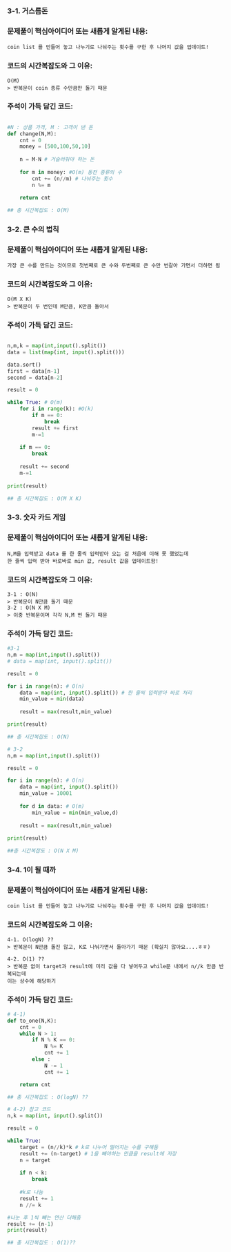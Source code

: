 ### 3-1. 거스름돈

### 문제풀이 핵심아이디어 또는 새롭게 알게된 내용: 
    coin list 를 만들어 놓고 나누기로 나눠주는 횟수를 구한 후 나머지 값을 업데이트!
            
### 코드의 시간복잡도와 그 이유:    
    O(M)    
    > 반복문이 coin 종류 수만큼만 돌기 때문
   
    
    
### 주석이 가득 담긴 코드:
```python

#N : 상품 가격, M : 고객이 낸 돈
def change(N,M):
    cnt = 0
    money = [500,100,50,10]
    
    n = M-N # 거슬러줘야 하는 돈
    
    for m in money: #O(m) 동전 종류의 수
        cnt += (n//m) # 나눠주는 횟수
        n %= m
    
    return cnt 

## 총 시간복잡도 : O(M)

```

### 3-2. 큰 수의 법칙

### 문제풀이 핵심아이디어 또는 새롭게 알게된 내용: 
    가장 큰 수를 만드는 것이므로 첫번째로 큰 수와 두번째로 큰 수만 번갈아 가면서 더하면 됨
            
### 코드의 시간복잡도와 그 이유:    
    O(M X K)   
    > 반복문이 두 번인데 M만큼, K만큼 돌아서
   
    
    
### 주석이 가득 담긴 코드:
```python

n,m,k = map(int,input().split())
data = list(map(int, input().split()))

data.sort()
first = data[n-1]
second = data[n-2]

result = 0

while True: # O(m)
    for i in range(k): #O(k)
        if m == 0:
            break
        result += first
        m-=1
        
    if m == 0:
        break
    
    result += second
    m-=1
    
print(result)

## 총 시간복잡도 : O(M X K)

```

### 3-3. 숫자 카드 게임

### 문제풀이 핵심아이디어 또는 새롭게 알게된 내용: 
    N,M을 입력받고 data 를 한 줄씩 입력받아 오는 걸 처음에 이해 못 했었는데 
    한 줄씩 입력 받아 바로바로 min 값, result 값을 업데이트함!
            
### 코드의 시간복잡도와 그 이유:    
    3-1 : O(N)
    > 반복문이 N만큼 돌기 때문
    3-2 : O(N X M)
    > 이중 반복문이며 각각 N,M 번 돌기 때문
   
    
    
### 주석이 가득 담긴 코드:
```python
#3-1
n,m = map(int,input().split())
# data = map(int, input().split())

result = 0

for i in range(n): # O(n)
    data = map(int, input().split()) # 한 줄씩 입력받아 바로 처리
    min_value = min(data)
    
    result = max(result,min_value)

print(result)

## 총 시간복잡도 : O(N)

```

```python
# 3-2
n,m = map(int,input().split())

result = 0

for i in range(n): # O(n)
    data = map(int, input().split()) 
    min_value = 10001
    
    for d in data: # O(m)
        min_value = min(min_value,d)
    
    result = max(result,min_value)
    
print(result)

##총 시간복잡도 : O(N X M)

```

### 3-4. 1이 될 때까

### 문제풀이 핵심아이디어 또는 새롭게 알게된 내용: 
    coin list 를 만들어 놓고 나누기로 나눠주는 횟수를 구한 후 나머지 값을 업데이트!
            
### 코드의 시간복잡도와 그 이유:    
    4-1. O(logN) ??
    > 반복문이 N만큼 돌진 않고, K로 나눠가면서 돌아가기 때문 (확실치 않아요....ㅎㅎ)
    
    4-2. O(1) ??
    > 반복문 없이 target과 result에 미리 값을 다 넣어두고 while문 내에서 n//k 만큼 반복되는데 
    이는 상수에 해당하기 
   
    
    
### 주석이 가득 담긴 코드:
```python
# 4-1)
def to_one(N,K):
    cnt = 0
    while N > 1:
        if N % K == 0: 
            N %= K
            cnt += 1
        else :
            N -= 1
            cnt += 1

    return cnt

## 총 시간복잡도 : O(logN) ??

```

```python
# 4-2) 참고 코드
n,k = map(int, input().split())

result = 0

while True:
    target = (n//k)*k # k로 나누어 떨어지는 수를 구해둠
    result += (n-target) # 1을 빼야하는 만큼을 result에 저장
    n = target
    
    if n < k:
        break
    
    #k로 나눔
    result += 1
    n //= k

#나눈 후 1씩 빼는 연산 더해줌
result += (n-1)
print(result)

## 총 시간복잡도 : O(1)??

```
